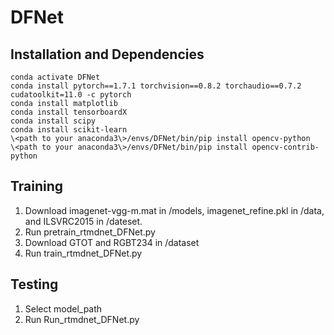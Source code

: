 # DFNet
## Installation and Dependencies
```conda create -n DFNet python=3.7 -y
conda activate DFNet
conda install pytorch==1.7.1 torchvision==0.8.2 torchaudio==0.7.2 cudatoolkit=11.0 -c pytorch
conda install matplotlib
conda install tensorboardX
conda install scipy
conda install scikit-learn
\<path to your anaconda3\>/envs/DFNet/bin/pip install opencv-python
\<path to your anaconda3\>/envs/DFNet/bin/pip install opencv-contrib-python
```

## Training
1. Download imagenet-vgg-m.mat in /models, imagenet_refine.pkl in /data, and ILSVRC2015 in /dateset.
2. Run pretrain_rtmdnet_DFNet.py
3. Download GTOT and RGBT234 in /dataset
4. Run train_rtmdnet_DFNet.py

## Testing
1. Select model_path
2. Run Run_rtmdnet_DFNet.py
